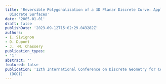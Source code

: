 ```yaml
---
title: 'Reversible Polygonalization of a 3D Planar Discrete Curve: Application on
  Discrete Surfaces'
date: '2005-01-01'
draft: false
publishDate: '2023-09-12T15:02:29.043282Z'
authors:
- I. Sivignon
- D. Dupont
- J. -M. Chassery
publication_types:
- '1'
abstract: ''
featured: false
publication: '12th International Conference on Discrete Geometry for Computer Imagery
  (DGCI)'
---
```



